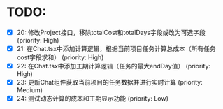 # TODO:

- [x] 20: 修改Project接口，移除totalCost和totalDays字段或改为可选字段 (priority: High)
- [x] 21: 在Chat.tsx中添加计算逻辑，根据当前项目任务计算总成本（所有任务cost字段求和） (priority: High)
- [x] 22: 在Chat.tsx中添加工期计算逻辑（任务的最大endDay值） (priority: High)
- [x] 23: 更新Chat组件获取当前项目的任务数据并进行实时计算 (priority: Medium)
- [x] 24: 测试动态计算的成本和工期显示功能 (priority: Low)
